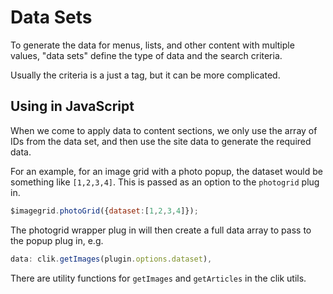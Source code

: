 # Data Sets
 
To generate the data for menus, lists, and other content with multiple values, "data sets" define the type of data and the search criteria.

Usually the criteria is a just a tag, but it can be more complicated.


## Using in JavaScript

When we come to apply data to content sections, we only use the array of IDs from the data set, and then use the site data to generate the required data.

For an example, for an image grid with a photo popup, the dataset would be something like `[1,2,3,4]`. This is passed as an option to the `photogrid` plug in.

```JavaScript
$imagegrid.photoGrid({dataset:[1,2,3,4]});
```

The photogrid wrapper plug in will then create a full data array to pass to the popup plug in, e.g.

```JavaScript
data: clik.getImages(plugin.options.dataset),
```

There are utility functions for `getImages` and `getArticles` in the clik utils.

